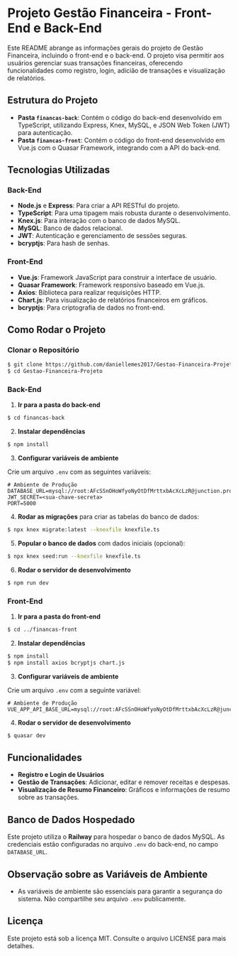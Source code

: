 # Projeto Gestão Financeira - Front-End e Back-End

Este README abrange as informações gerais do projeto de Gestão Financeira, incluindo o front-end e o back-end. O projeto visa permitir aos usuários gerenciar suas transações financeiras, oferecendo funcionalidades como registro, login, adicião de transações e visualização de relatórios.

## Estrutura do Projeto

- **Pasta `financas-back`**: Contém o código do back-end desenvolvido em TypeScript, utilizando Express, Knex, MySQL, e JSON Web Token (JWT) para autenticação.
- **Pasta `financas-front`**: Contém o código do front-end desenvolvido em Vue.js com o Quasar Framework, integrando com a API do back-end.

## Tecnologias Utilizadas

### Back-End
- **Node.js** e **Express**: Para criar a API RESTful do projeto.
- **TypeScript**: Para uma tipagem mais robusta durante o desenvolvimento.
- **Knex.js**: Para interação com o banco de dados MySQL.
- **MySQL**: Banco de dados relacional.
- **JWT**: Autenticação e gerenciamento de sessões seguras.
- **bcryptjs**: Para hash de senhas.

### Front-End
- **Vue.js**: Framework JavaScript para construir a interface de usuário.
- **Quasar Framework**: Framework responsivo baseado em Vue.js.
- **Axios**: Biblioteca para realizar requisições HTTP.
- **Chart.js**: Para visualização de relatórios financeiros em gráficos.
- **bcryptjs**: Para criptografia de dados no front-end.

## Como Rodar o Projeto

### Clonar o Repositório

```bash
$ git clone https://github.com/daniellemes2017/Gestao-Financeira-Projeto.git
$ cd Gestao-Financeira-Projeto
```

### Back-End

1. **Ir para a pasta do back-end**

```bash
$ cd financas-back
```

2. **Instalar dependências**

```bash
$ npm install
```

3. **Configurar variáveis de ambiente**

Crie um arquivo `.env` com as seguintes variáveis:

```
# Ambiente de Produção
DATABASE_URL=mysql://root:AFcSSnOHoWfyoNyOtDfMrttxbAcXcLzR@junction.proxy.rlwy.net:59987/railway
JWT_SECRET=<sua-chave-secreta>
PORT=5000
```

4. **Rodar as migrações** para criar as tabelas do banco de dados:

```bash
$ npx knex migrate:latest --knexfile knexfile.ts
```

5. **Popular o banco de dados** com dados iniciais (opcional):

```bash
$ npx knex seed:run --knexfile knexfile.ts
```

6. **Rodar o servidor de desenvolvimento**

```bash
$ npm run dev
```

### Front-End

1. **Ir para a pasta do front-end**

```bash
$ cd ../financas-front
```

2. **Instalar dependências**

```bash
$ npm install
$ npm install axios bcryptjs chart.js
```

3. **Configurar variáveis de ambiente**

Crie um arquivo `.env` com a seguinte variável:

```
# Ambiente de Produção
VUE_APP_API_BASE_URL=mysql://root:AFcSSnOHoWfyoNyOtDfMrttxbAcXcLzR@junction.proxy.rlwy.net:59987/railway
```

4. **Rodar o servidor de desenvolvimento**

```bash
$ quasar dev
```

## Funcionalidades

- **Registro e Login de Usuários**
- **Gestão de Transações**: Adicionar, editar e remover receitas e despesas.
- **Visualização de Resumo Financeiro**: Gráficos e informações de resumo sobre as transações.

## Banco de Dados Hospedado

Este projeto utiliza o **Railway** para hospedar o banco de dados MySQL. As credenciais estão configuradas no arquivo `.env` do back-end, no campo `DATABASE_URL`.

## Observação sobre as Variáveis de Ambiente

- As variáveis de ambiente são essenciais para garantir a segurança do sistema. Não compartilhe seu arquivo `.env` publicamente.

## Licença

Este projeto está sob a licença MIT. Consulte o arquivo LICENSE para mais detalhes.